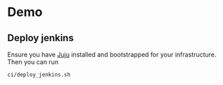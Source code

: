 # Demo
## Deploy jenkins
Ensure you have [Juju](https://jujucharms.com/) installed and bootstrapped for your
infrastructure. Then you can run
```
ci/deploy_jenkins.sh
```
